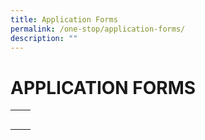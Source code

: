 ```yaml
---
title: Application Forms
permalink: /one-stop/application-forms/
description: ""
---
```

# APPLICATION FORMS
|   |   |
|---|---|
|   |   |
|   |   |
|   |   |
|   |   |
|   |   |